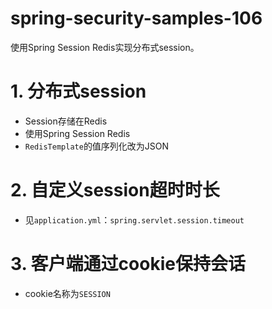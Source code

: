 # spring-security-samples-106
使用Spring Session Redis实现分布式session。

# 1. 分布式session
  - Session存储在Redis
  - 使用Spring Session Redis
  - `RedisTemplate`的值序列化改为JSON

# 2. 自定义session超时时长
  - 见`application.yml`：`spring.servlet.session.timeout`

# 3. 客户端通过cookie保持会话
  - cookie名称为`SESSION`